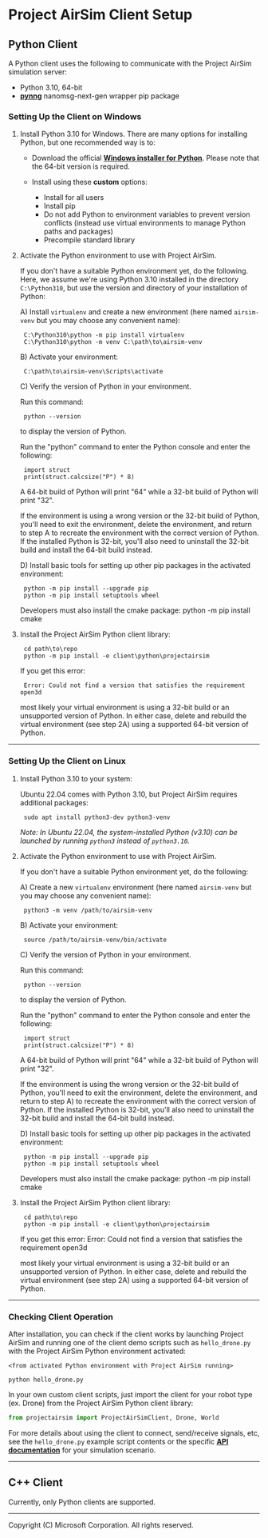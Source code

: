 # Project AirSim Client Setup

## Python Client

A Python client uses the following to communicate with the Project AirSim simulation server:

- Python 3.10, 64-bit
- **[pynng](https://github.com/codypiersall/pynng)** nanomsg-next-gen wrapper pip package

### Setting Up the Client on **Windows**

1. Install Python 3.10 for Windows. There are many options for installing Python, but one recommended way is to:

    - Download the official **[Windows installer for Python](https://www.python.org/downloads/windows/)**.  Please note that the 64-bit version is required.

    - Install using these **custom** options:
        - Install for all users
        - Install pip
        - Do not add Python to environment variables to prevent version conflicts (instead use virtual environments to manage Python paths and packages)
        - Precompile standard library

2. Activate the Python environment to use with Project AirSim.

    If you don't have a suitable Python environment yet, do the following.  Here, we assume we're using Python 3.10 installed in the directory `C:\Python310`, but use the version and directory of your installation of Python:

    A) Install `virtualenv` and create a new environment (here named `airsim-venv` but you may choose any convenient name):

        C:\Python310\python -m pip install virtualenv
        C:\Python310\python -m venv C:\path\to\airsim-venv

    B) Activate your environment:

        C:\path\to\airsim-venv\Scripts\activate

    C) Verify the version of Python in your environment.

    Run this command:

        python --version

    to display the version of Python.

    Run the "python" command to enter the Python console and enter the following:

        import struct
        print(struct.calcsize("P") * 8)

    A 64-bit build of Python will print "64" while a 32-bit build of Python will print "32".

    If the environment is using a wrong version or the 32-bit build of Python, you'll need to exit the environment, delete the environment, and return to step A to recreate the environment with the correct version of Python.  If the installed Python is 32-bit, you'll also need to uninstall the 32-bit build and install the 64-bit build instead.

    D) Install basic tools for setting up other pip packages in the activated environment:

        python -m pip install --upgrade pip
        python -m pip install setuptools wheel
    
    Developers must also install the cmake package:
        python -m pip install cmake

3. Install the Project AirSim Python client library:

        cd path\to\repo
        python -m pip install -e client\python\projectairsim

    If you get this error:

        Error: Could not find a version that satisfies the requirement open3d

    most likely your virtual environment is using a 32-bit build or an unsupported version of Python. In either case, delete and rebuild the virtual environment (see step 2A) using a supported 64-bit version of Python.

---

### Setting Up the Client on **Linux**

1. Install Python 3.10 to your system:

    Ubuntu 22.04 comes with Python 3.10, but Project AirSim requires additional packages:

        sudo apt install python3-dev python3-venv

    *Note: In Ubuntu 22.04, the system-installed Python (v3.10) can be launched by running `python3` instead of `python3.10`.*

2. Activate the Python environment to use with Project AirSim.

    If you don't have a suitable Python environment yet, do the following:

    A) Create a new `virtualenv` environment (here named `airsim-venv` but you may choose any convenient name):

        python3 -m venv /path/to/airsim-venv

    B) Activate your environment:

        source /path/to/airsim-venv/bin/activate

    C) Verify the version of Python in your environment.

    Run this command:

        python --version

    to display the version of Python.

    Run the "python" command to enter the Python console and enter the following:

        import struct
        print(struct.calcsize("P") * 8)

    A 64-bit build of Python will print "64" while a 32-bit build of Python will print "32".

    If the environment is using the wrong version or the 32-bit build of Python, you'll need to exit the environment, delete the environment, and return to step A) to recreate the environment with the correct version of Python.  If the installed Python is 32-bit, you'll also need to uninstall the 32-bit build and install the 64-bit build instead.

    D) Install basic tools for setting up other pip packages in the activated environment:

        python -m pip install --upgrade pip
        python -m pip install setuptools wheel

    Developers must also install the cmake package:
            python -m pip install cmake

3. Install the Project AirSim Python client library:

        cd path\to\repo
        python -m pip install -e client\python\projectairsim
    
    If you get this error:
        Error: Could not find a version that satisfies the requirement open3d

    most likely your virtual environment is using a 32-bit build or an unsupported version of Python. In either case, delete and rebuild the virtual environment (see step 2A) using a supported 64-bit version of Python.

---

### Checking Client Operation

After installation, you can check if the client works by launching Project AirSim and running one of the client demo scripts such as `hello_drone.py` with the Project AirSim Python environment activated:

```
<from activated Python environment with Project AirSim running>

python hello_drone.py
```

In your own custom client scripts, just import the client for your robot type (ex. Drone) from the Project AirSim Python client library:

``` python
from projectairsim import ProjectAirSimClient, Drone, World
```

For more details about using the client to connect, send/receive signals, etc, see the `hello_drone.py` example script contents or the specific **[API documentation](api.md)** for your simulation scenario.

---

## C++ Client

Currently, only Python clients are supported.

---

Copyright (C) Microsoft Corporation.  All rights reserved.
